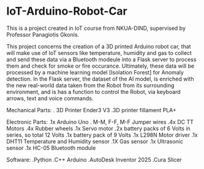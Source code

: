 # IoT-Arduino-Robot-Car
This is a project created in IoT course from NKUA-DIND, supervised by Professor Panagiotis Gkonis.

This project concerns the creation of a 3D printed Arduino robot car, that will make use of IoT sensors like temperature, humidity and gas to collect and send these data via a Bluetooth modeule into a Flask server to process them and check for smoke or fire occurance. Ultimately, these data will be processed by a machine learning model [Isolation Forest] for Anomaly detection. In the Flask server, the dataset of the AI model, is enriched with the new real-world data taken from the Robot from its surrounding environment, and is has a function to control the Robot, via keyboard arrows, text and voice commands.

Mechanical Parts:
. 3D Printer Ender3 V3
.3D printer fillament PLA+

Electronic Parts:
.1x Arduino Uno
. M-M, F-F, M-F Jumper wires
.4x DC TT Motors
.4x Rubber wheels
.1x Servo motor
.2x battery packs of 6 Volts in series, so total 12 Volts
.1x battery pack of 9 Volts
.1x L298N Motor driver
.1x DHT11 Temperature and Humidity sensor
.1X Gas sensor
.1x Ultrasonic sensor
.1x HC-05 Bluetooth module

Software:
.Python
.C++ Arduino
.AutoDesk Inventor 2025
.Cura Slicer
